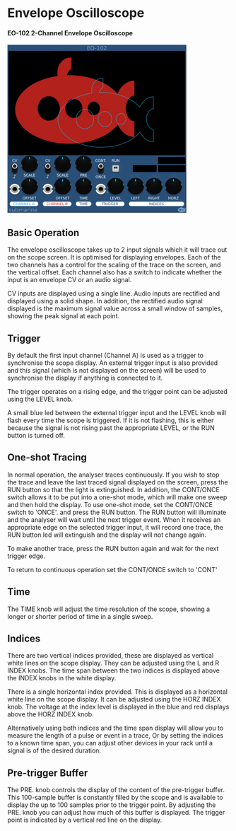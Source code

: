 # Envelope Oscilloscope
#### EO-102 2-Channel Envelope Oscilloscope

![View of the Envelope Oscilloscope](EO-102.m.png "Envelope Oscilloscope")

## Basic Operation

The envelope oscilloscope takes up to 2 input signals which it will trace out on the scope screen. It is optimised for displaying envelopes.
Each of the two channels has a control for the scaling of the trace on the screen, and the vertical offset. Each channel also has
a switch to indicate whether the input is an envelope CV or an audio signal.

CV inputs are displayed using a single line. Audio inputs are rectified and displayed using a solid shape. In addition, the rectified audio signal displayed is the maximum signal value across a small window of samples, showing the peak signal at each point.

## Trigger

By default the first input channel (Channel A) is used as a trigger to synchronise the scope display. An external trigger input is also provided and this signal (which is not displayed on the screen) will be used to synchronise the display if anything is connected to it.

The trigger operates on a rising edge, and the trigger point can be adjusted using the LEVEL knob.

A small blue led between the external trigger input and the LEVEL knob will flash every time the scope is triggered. If it is not flashing, this is either because the signal is not rising past the appropriate LEVEL, or the RUN button is turned off.

## One-shot Tracing

In normal operation, the analyser traces continuously. If you wish to stop the trace and leave the last traced signal displayed on the screen, press the RUN button so that the light is extinguished. In addition, the CONT/ONCE switch allows it to be put into a one-shot mode, which will make one sweep and then hold the display. To use one-shot mode, set the CONT/ONCE switch to 'ONCE'. 
and press the RUN button. The RUN button will illuminate and the analyser will wait until the next trigger event. When it receives an appropriate edge on the selected trigger input, it will record one trace, the RUN button led will extinguish
and the display will not change again.

To make another trace, press the RUN button again and wait for the next trigger edge.

To return to continuous operation set the CONT/ONCE switch to 'CONT'

## Time

The TIME knob will adjust the time resolution of the scope, showing a longer or shorter period of time in a single sweep.

## Indices

There are two vertical indices provided, these are displayed as vertical white lines on the scope display. They can be adjusted using the L and R INDEX knobs. The time span between the two indices is displayed above the INDEX knobs in the white display. 

There is a single horizontal index provided. This is displayed as a horizontal white line on the scope display. It can be adjusted using the HORZ INDEX knob. The voltage at the index level is displayed in the blue and red displays above the HORZ INDEX knob. 

Alternatively using both indices and the time span display will allow you to measure the length of a pulse or event in a trace,  Or by setting the indices to a known time span, you can adjust other devices in your rack until a signal is of the desired duration.

## Pre-trigger Buffer

The PRE. knob controls the display of the content of the pre-trigger buffer. This 100-sample buffer is constantly filled by the scope and is available to display the up to 100 samples prior to the trigger point. By adjusting the PRE. knob you can adjust how much of this buffer is displayed. The trigger point is indicated by a vertical red line on the display.
